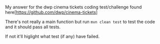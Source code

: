 My answer for the dwp cinema tickets coding test/challenge found here[https://github.com/dwp/cinema-tickets]

There's not really a main function but run `mvn clean test` to test the code and it should pass all tests.

If not it'll higlight what test (if any) have failed.